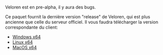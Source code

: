 Veloren est en pre-alpha, il y aura des bugs.

Ce paquet fournit la dernière version "release" de Veloren, qui est plus ancienne que celle du serveur officiel. Il vous faudra télécharger la version correspondante du client:
 * [Windows x64](https://gitlab.com/veloren/veloren/-/jobs/artifacts/v0.11.0/download?job=windows)
 * [Linux x64](https://gitlab.com/veloren/veloren/-/jobs/artifacts/v0.11.0/download?job=linux)
 * [MacOS x64](https://gitlab.com/veloren/veloren/-/jobs/artifacts/v0.11.0/download?job=macos)
